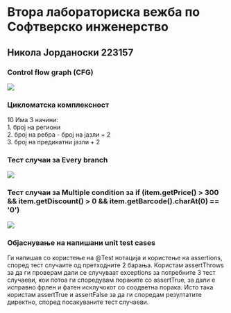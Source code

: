 <h1> Втора лабораториска вежба по Софтверско инженерство </h1>
<h2> Никола Јорданоски 223157</h2>
<h3> Control flow graph (CFG)</h3>
<img src="https://github.com/nikolakoko/SI_2024_lab2_223157/assets/137109502/817d68b3-596a-4bc5-8005-9eb339755a74"/>
<h3> Цикломатска комплексност</h3>
<p>
10
Има 3 начини: <br>
1. број на региони <br>
2. број на ребра - број на јазли + 2 <br>
3. број на предикатни јазли + 2 <br>
</p>
<h3> Тест случаи за Every branch</h3>
<img src="https://github.com/nikolakoko/SI_2024_lab2_223157/assets/137109502/7e61e46f-210c-4787-8549-6056f18186fa"/>
<h3> Тест случаи за Multiple condition за if (item.getPrice() > 300 && item.getDiscount() > 0 && item.getBarcode().charAt(0)
== '0')</h3>
<img src="https://github.com/nikolakoko/SI_2024_lab2_223157/assets/137109502/4b9da748-b930-439f-a191-4238c5b81c85"/>
<h3>Објаснување на напишани unit test cases</h3>
<p>Ги напишав со користење на @Test нотација и користење на assertions, според тест случаите од претходните 2 барања.
Користам assertThrows за да ги проверам дали се случуваат exceptions за потребните 3 тест случаеви, кои потоа ги споредувам пораките со assertTrue, за дали е исправно фрлен и фатен исклучокот со соодветна порака.
Исто така користам assertTrue и assertFalse за да ги споредам резултатите директно, според посакуваните тест случаеви.</p>


